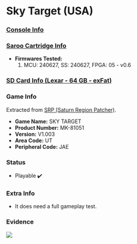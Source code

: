 # Sky Target (USA)

### [Console Info](../../../../../Info/Consoles/VA13/README.md)

### [Saroo Cartridge Info](../../../../../Info/Cartridges/GuangzhouSanStarOnlineShop/1.6/README.md)

- <b>Firmwares Tested:</b>
  1. MCU: 240627, SS: 240627, FPGA: 05 - v0.6

### [SD Card Info (Lexar - 64 GB - exFat)](../../../../../Info/SdCards/Lexar/64GB/exfat/README.md)

### Game Info

Extracted from [SRP (Saturn Region Patcher)](https://segaxtreme.net/resources/saturn-region-patcher.81/download).

- <b>Game Name:</b> SKY TARGET
- <b>Product Number:</b> MK-81051
- <b>Version:</b> V1.003
- <b>Area Code:</b> UT
- <b>Peripheral Code:</b> JAE

### Status

- Playable :heavy_check_mark:

### Extra Info

- It does need a full gameplay test.

### Evidence

[![](https://img.youtube.com/vi/Bfjiz0DA6EY/0.jpg)](https://www.youtube.com/watch?v=Bfjiz0DA6EY)
